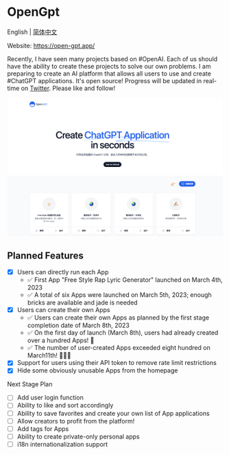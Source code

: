 # OpenGpt

English | [简体中文](./README-zh_CN.md)

Website: https://open-gpt.app/

Recently, I have seen many projects based on #OpenAI. Each of us should have the ability to create these projects to solve our own problems.
I am preparing to create an AI platform that allows all users to use and create #ChatGPT applications. It's open source!
Progress will be updated in real-time on [Twitter](https://twitter.com/EclipsePrayer). Please like and follow!

[![OpenGpt](./public/screenshot.png)](https://twitter.com/EclipsePrayer)

## Planned Features

- [x] Users can directly run each App
  - ✅ First App "Free Style Rap Lyric Generator" launched on March 4th, 2023
  - ✅ A total of six Apps were launched on March 5th, 2023; enough bricks are available and jade is needed
- [x] Users can create their own Apps
  - ✅ Users can create their own Apps as planned by the first stage completion date of March 8th, 2023
  - ✅ On the first day of launch (March 8th), users had already created over a hundred Apps! 🤯
  - ✅ The number of user-created Apps exceeded eight hundred on March11th! 🤯🤯🤯
- [x] Support for users using their API token to remove rate limit restrictions
- [x] Hide some obviously unusable Apps from the homepage

Next Stage Plan

- [ ] Add user login function
- [ ] Ability to like and sort accordingly
- [ ] Ability to save favorites and create your own list of App applications
- [ ] Allow creators to profit from the platform!
- [ ] Add tags for Apps
- [ ] Ability to create private-only personal apps
- [ ] i18n internationalization support
